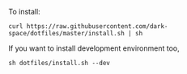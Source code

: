 To install:

```
curl https://raw.githubusercontent.com/dark-space/dotfiles/master/install.sh | sh
```

If you want to install development environment too,

```
sh dotfiles/install.sh --dev
```


